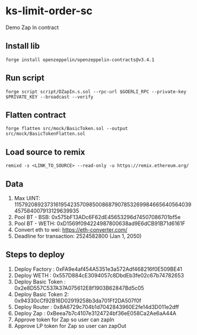 # ks-limit-order-sc
Demo Zap In contract


## Install lib
`forge install openzeppelin/openzeppelin-contracts@v3.4.1`

## Run script
`forge script script/DZapIn.s.sol --rpc-url $GOERLI_RPC --private-key $PRIVATE_KEY --broadcast --verify`

## Flatten contract
`forge flatten src/mock/BasicToken.sol --output src/mock/BasicTokenFlatten.sol`

## Load source to remix
`remixd -s <LINK_TO_SOURCE> --read-only -u https://remix.ethereum.org/`

## Data
1. Max UINT: 115792089237316195423570985008687907853269984665640564039457584007913129639935
2. Pool BT - BSB: 0x575bF13ADc6F62dE45653296d74507086701bf5e
3. Pool BT - WETH: 0xD1569f094224987800638ad9E6dCB91B71d6161F
4. Convert eth to wei: https://eth-converter.com/
5. Deadline for transaction: 2524582800 (Jan 1, 2050)

## Steps to deploy
1. Deploy Factory : 0xFA9e4af454A5351e3a572Adf468216f0E509BE41
2. Deploy WETH : 0x557D884cE3094057c8DbdEb3fe02c67b74782653
3. Deploy Basic Token : 0x2e8D557C537A37A075612E8f1903B62847Bd5c05
4. Deploy Basic Token 2: 0x94330cCf92B16D02919258b3da701Ff2DA507f0f
5. Deploy Router : 0x8A6729c704b1d7042843960E2fe14d3D011e2dff
6. Deploy Zap : 0xBeea7b7c4107e3124724bf36eE058Ca2Ae6aA44A
7. Approve token for Zap so user can zapIn
8. Approve LP token for Zap so user can zapOut
